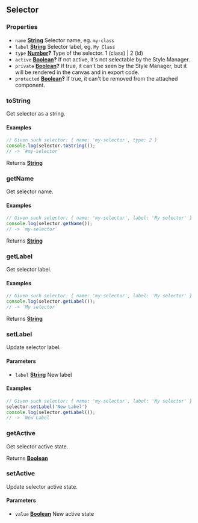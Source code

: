 <!-- Generated by documentation.js. Update this documentation by updating the source code. -->

## Selector



### Properties

*   `name` **[String][1]** Selector name, eg. `my-class`
*   `label` **[String][1]** Selector label, eg. `My Class`
*   `type` **[Number][2]?** Type of the selector. 1 (class) | 2 (id)
*   `active` **[Boolean][3]?** If not active, it's not selectable by the Style Manager.
*   `private` **[Boolean][3]?** If true, it can't be seen by the Style Manager, but it will be rendered in the canvas and in export code.
*   `protected` **[Boolean][3]?** If true, it can't be removed from the attached component.

### toString

Get selector as a string.

#### Examples

```javascript
// Given such selector: { name: 'my-selector', type: 2 }
console.log(selector.toString());
// -> `#my-selector`
```

Returns **[String][1]**&#x20;

### getName

Get selector name.

#### Examples

```javascript
// Given such selector: { name: 'my-selector', label: 'My selector' }
console.log(selector.getName());
// -> `my-selector`
```

Returns **[String][1]**&#x20;

### getLabel

Get selector label.

#### Examples

```javascript
// Given such selector: { name: 'my-selector', label: 'My selector' }
console.log(selector.getLabel());
// -> `My selector`
```

Returns **[String][1]**&#x20;

### setLabel

Update selector label.

#### Parameters

*   `label` **[String][1]** New label

#### Examples

```javascript
// Given such selector: { name: 'my-selector', label: 'My selector' }
selector.setLabel('New Label')
console.log(selector.getLabel());
// -> `New Label`
```

### getActive

Get selector active state.

Returns **[Boolean][3]**&#x20;

### setActive

Update selector active state.

#### Parameters

*   `value` **[Boolean][3]** New active state

[1]: https://developer.mozilla.org/docs/Web/JavaScript/Reference/Global_Objects/String

[2]: https://developer.mozilla.org/docs/Web/JavaScript/Reference/Global_Objects/Number

[3]: https://developer.mozilla.org/docs/Web/JavaScript/Reference/Global_Objects/Boolean
